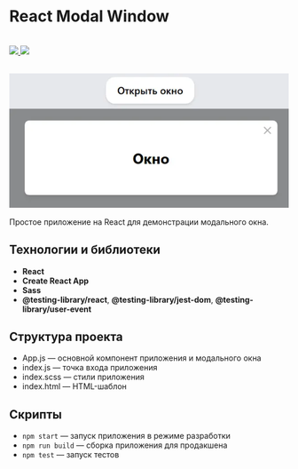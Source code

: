 # React Modal Window

</br>
<div>
    <a href="README.md">
        <img src="https://img.shields.io/badge/README-RU-blue?color=44944a&labelColor=1C2325&style=for-the-badge">
    </a>
    <a href="README.en.md">
        <img src="https://img.shields.io/badge/README-ENG-blue?color=006400&labelColor=006400&style=for-the-badge">
    </a>
</div>
</br>

![reactModalWindow](reactModalWindow.webp)

Простое приложение на React для демонстрации модального окна.

## Технологии и библиотеки

- **React** 
- **Create React App** 
- **Sass** 
- **@testing-library/react**, **@testing-library/jest-dom**, **@testing-library/user-event** 

## Структура проекта

- App.js — основной компонент приложения и модального окна
- index.js — точка входа приложения
- index.scss — стили приложения
- index.html — HTML-шаблон

## Скрипты

- `npm start` — запуск приложения в режиме разработки
- `npm run build` — сборка приложения для продакшена
- `npm test` — запуск тестов
